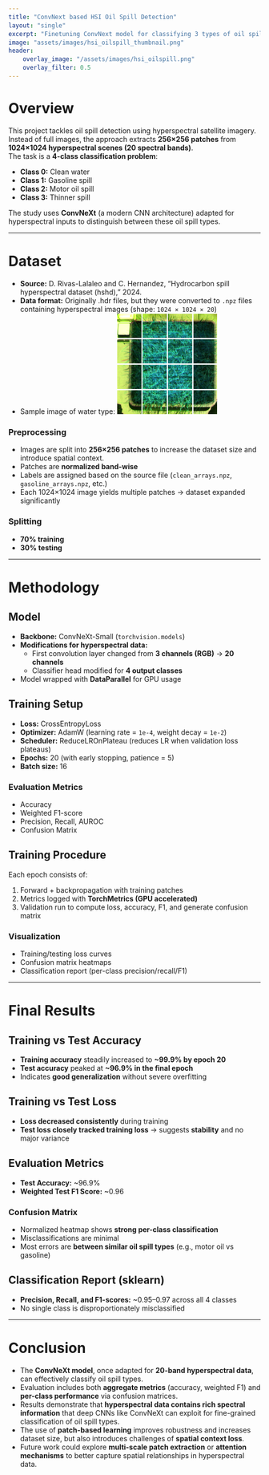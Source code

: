 ```yaml
---
title: "ConvNext based HSI Oil Spill Detection"
layout: "single"
excerpt: "Finetuning ConvNext model for classifying 3 types of oil spills"
image: "assets/images/hsi_oilspill_thumbnail.png"
header:
    overlay_image: "/assets/images/hsi_oilspill.png"
    overlay_filter: 0.5
---
```

# Overview
This project tackles oil spill detection using hyperspectral satellite imagery. Instead of full images, the approach extracts **256×256 patches** from **1024×1024 hyperspectral scenes (20 spectral bands)**.  
The task is a **4-class classification problem**:

- **Class 0:** Clean water  
- **Class 1:** Gasoline spill  
- **Class 2:** Motor oil spill  
- **Class 3:** Thinner spill  

The study uses **ConvNeXt** (a modern CNN architecture) adapted for hyperspectral inputs to distinguish between these oil spill types.

---

# Dataset
- **Source:** D. Rivas-Lalaleo and C. Hernandez, “Hydrocarbon spill hyperspectral dataset (hshd),” 2024.
- **Data format:** Originally .hdr files, but they were converted to `.npz` files containing hyperspectral images (shape: `1024 × 1024 × 20`)  
- Sample image of water type: <img src="/assets/images/hsi_oill/water_fcc.png" alt="Water Type Sample" width="200"  />

### Preprocessing
- Images are split into **256×256 patches**  to increase the dataset size and introduce spatial context.
- Patches are **normalized band-wise**  
- Labels are assigned based on the source file (`clean_arrays.npz`, `gasoline_arrays.npz`, etc.)  
- Each 1024×1024 image yields multiple patches → dataset expanded significantly  

### Splitting
- **70% training**  
- **30% testing**  

---

# Methodology

## Model
- **Backbone:** ConvNeXt-Small (`torchvision.models`)  
- **Modifications for hyperspectral data:**  
  - First convolution layer changed from **3 channels (RGB)** → **20 channels**  
  - Classifier head modified for **4 output classes**  
- Model wrapped with **DataParallel** for GPU usage  

## Training Setup
- **Loss:** CrossEntropyLoss  
- **Optimizer:** AdamW (learning rate = `1e-4`, weight decay = `1e-2`)  
- **Scheduler:** ReduceLROnPlateau (reduces LR when validation loss plateaus)  
- **Epochs:** 20 (with early stopping, patience = 5)  
- **Batch size:** 16  

### Evaluation Metrics
- Accuracy  
- Weighted F1-score  
- Precision, Recall, AUROC  
- Confusion Matrix  

## Training Procedure
Each epoch consists of:
1. Forward + backpropagation with training patches  
2. Metrics logged with **TorchMetrics (GPU accelerated)**  
3. Validation run to compute loss, accuracy, F1, and generate confusion matrix  

### Visualization
- Training/testing loss curves  
- Confusion matrix heatmaps  
- Classification report (per-class precision/recall/F1)  

---
# Final Results

## Training vs Test Accuracy
- **Training accuracy** steadily increased to **~99.9% by epoch 20**  
- **Test accuracy** peaked at **~96.9% in the final epoch**  
- Indicates **good generalization** without severe overfitting  
## Training vs Test Loss
- **Loss decreased consistently** during training  
- **Test loss closely tracked training loss** → suggests **stability** and no major variance  
## Evaluation Metrics
- **Test Accuracy:** ~96.9%  
- **Weighted Test F1 Score:** ~0.96  
### Confusion Matrix
- Normalized heatmap shows **strong per-class classification**  
- Misclassifications are minimal  
- Most errors are **between similar oil spill types** (e.g., motor oil vs gasoline)  

## Classification Report (sklearn)
- **Precision, Recall, and F1-scores:** ~0.95–0.97 across all 4 classes  
- No single class is disproportionately misclassified  

---
# Conclusion
- The **ConvNeXt model**, once adapted for **20-band hyperspectral data**, can effectively classify oil spill types.  
- Evaluation includes both **aggregate metrics** (accuracy, weighted F1) and **per-class performance** via confusion matrices.  
- Results demonstrate that **hyperspectral data contains rich spectral information** that deep CNNs like ConvNeXt can exploit for fine-grained classification of oil spill types.  
- The use of **patch-based learning** improves robustness and increases dataset size, but also introduces challenges of **spatial context loss**.  
- Future work could explore **multi-scale patch extraction** or **attention mechanisms** to better capture spatial relationships in hyperspectral data.